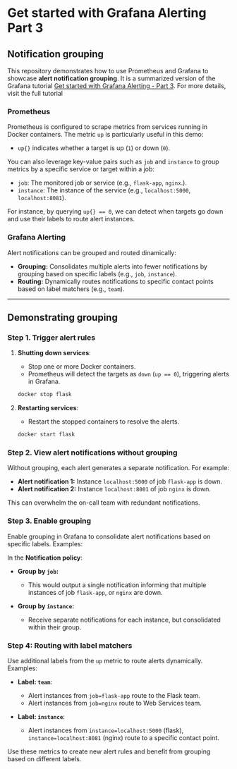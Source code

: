 # Get started with Grafana Alerting Part 3

## Notification grouping

This repository demonstrates how to use Prometheus and Grafana to showcase **alert notification grouping**. It is a summarized version of the Grafana tutorial [Get started with Grafana Alerting - Part 3](https://grafana.com/tutorials/alerting-get-started-pt3/). For more details, visit the full tutorial

### Prometheus
Prometheus is configured to scrape metrics from services running in Docker containers. The metric `up` is particularly useful in this demo:

- `up{}` indicates whether a target is up (`1`) or down (`0`).

You can also leverage key-value pairs such as `job` and `instance` to group metrics by a specific service or target within a job:

  - `job`: The monitored job or service (e.g., `flask-app`, `nginx`.).
  - `instance`: The instance of the service (e.g., `localhost:5000`, `localhost:8081`).

For instance, by querying `up{} == 0`, we can detect when targets go down and use their labels to route alert instances.

### Grafana Alerting

Alert notifications can be grouped and routed dinamically:

- **Grouping:** Consolidates multiple alerts into fewer notifications by grouping based on specific labels (e.g., `job`, `instance`).
- **Routing:** Dynamically routes notifications to specific contact points based on label matchers (e.g., `team`).

---

## Demonstrating grouping

### Step 1. Trigger alert rules
1. **Shutting down services**:
   - Stop one or more Docker containers.
   - Prometheus will detect the targets as `down` (`up == 0`), triggering alerts in Grafana.

   ```bash
   docker stop flask
   ```

2. **Restarting services**:
   - Restart the stopped containers to resolve the alerts.

   ```bash
   docker start flask
   ```

### Step 2. View alert notifications without grouping
Without grouping, each alert generates a separate notification. For example:

- **Alert notification 1:** Instance `localhost:5000` of job `flask-app` is down.
- **Alert notification 2:** Instance `localhost:8001` of job `nginx` is down.

This can overwhelm the on-call team with redundant notifications.

### Step 3. Enable grouping
Enable grouping in Grafana to consolidate alert notifications based on specific labels. Examples:

In the **Notification policy**:

- **Group by `job`:**
  - This would output a single notification informing that multiple instances of job `flask-app`, or `nginx` are down.

- **Group by `instance`:**
  - Receive separate notifications for each instance, but consolidated within their group.

### Step 4: Routing with label matchers
Use additional labels from the `up` metric to route alerts dynamically. Examples:

- **Label: `team`**:
  - Alert instances from `job=flask-app` route to the Flask team.
  - Alert instances from `job=nginx` route to Web Services team.

- **Label: `instance`**:
  - Alert instances from `instance=localhost:5000` (flask), `instance=localhost:8081` (nginx) route to a specific contact point.


Use these metrics to create new alert rules and benefit from grouping based on different labels.
